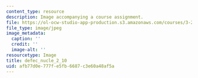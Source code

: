 ```yaml
---
content_type: resource
description: Image accompanying a course assignment.
file: https://ol-ocw-studio-app-production.s3.amazonaws.com/courses/3-22-mechanical-behavior-of-materials-spring-2008/afb77d0e777fe5fb6687c3e60a48af5a_defec_nucle_2_10.jpg
file_type: image/jpeg
image_metadata:
  caption: ''
  credit: ''
  image-alt: ''
resourcetype: Image
title: defec_nucle_2_10
uid: afb77d0e-777f-e5fb-6687-c3e60a48af5a
---
```

